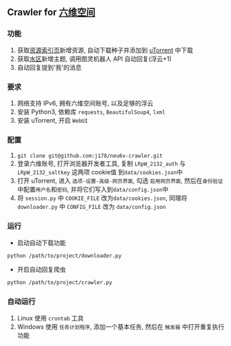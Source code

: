 ## Crawler for [六维空间](http://bt.neu6.edu.cn)

### 功能
1. 获取[资源索引页](http://bt.neu6.edu.cn/plugin.php?id=neubt_resourceindex)新增资源, 自动下载种子并添加到 [uTorrent](http://www.utorrent.com/) 中下载
2. 获取[水区](http://bt.neu6.edu.cn/forum-4-1.html)新增主题, 调用图灵机器人 API 自动回复(浮云+1)
3. 自动回复提到'我'的消息

### 要求
1. 网络支持 IPv6, 拥有六维空间账号, 以及足够的浮云
2. 安装 Python3, 依赖库 `requests`, `BeautifulSoup4`, `lxml`
3. 安装 uTorrent, 开启 `WebUI`

### 配置
1. `git clone git@github.com:j178/neu6v-crawler.git`
2. 登录六维账号, 打开浏览器开发者工具, 复制 `LRpW_2132_auth` 与 `LRpW_2132_saltkey` 这两项 cookie值 到`data/cookies.json`中
3. 打开 uTorrent, 进入 `选项-设置-高级-网页界面`, 勾选 `启用网页界面`, 然后在`身份验证`中配置`用户名`和`密码`, 并将它们写入到`data/config.json`中
4. 将 `session.py` 中 `COOKIE_FILE` 改为`data/cookies.json`, 同理将 `downloader.py` 中 `CONFIG_FILE` 改为 `data/config.json`

### 运行
- 启动自动下载功能
```sh
python /path/to/project/downloader.py
```
- 开启自动回复爬虫
```sh
python /path/to/project/crawler.py
```

### 自动运行
1. Linux 使用 `crontab` 工具
2. Windows 使用 `任务计划程序`, 添加一个基本任务, 然后在 `触发器` 中打开重复执行功能

